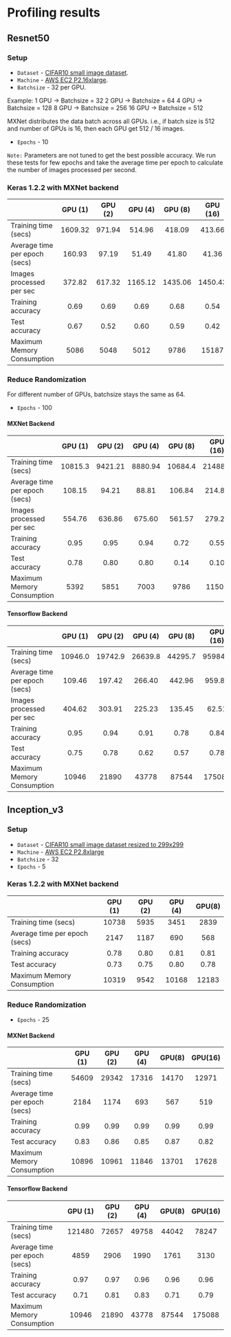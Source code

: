 # Profiling results

## Resnet50

### Setup

* `Dataset` - [CIFAR10 small image dataset](https://www.cs.toronto.edu/~kriz/cifar.html).
* `Machine` - [AWS EC2 P2.16xlarge](https://aws.amazon.com/ec2/instance-types/p2/).
* `Batchsize` - 32 per GPU.

Example:
1 GPU   -> Batchsize = 32
2 GPU   -> Batchsize = 64
4 GPU   -> Batchsize = 128
8 GPU   -> Batchsize = 256
16 GPU  -> Batchsize = 512

MXNet distributes the data batch across all GPUs. i.e., if batch size is 512 and number of GPUs is 16, then each GPU get 512 / 16 images.

* `Epochs` - 10

`Note:` Parameters are not tuned to get the best possible accuracy. We run these tests for few epochs and take the average time per epoch to calculate the number of images processed per second.

### Keras 1.2.2 with MXNet backend

|                               | GPU (1) | GPU (2) | GPU (4) | GPU (8) | GPU (16) |
|-------------------------------|:-------:|:-------:|:-------:|:-------:|:--------:|
| Training time (secs)          | 1609.32 | 971.94  | 514.96  | 418.09  | 413.66   |
| Average time per epoch (secs) | 160.93  | 97.19   | 51.49   | 41.80   | 41.36    |
| Images processed per sec      | 372.82  | 617.32  | 1165.12 | 1435.06 | 1450.43  |
| Training accuracy             | 0.69    | 0.69    | 0.69    | 0.68    | 0.54     |
| Test accuracy                 | 0.67    | 0.52    | 0.60    | 0.59    | 0.42     |
| Maximum Memory Consumption    | 5086    | 5048    | 5012    | 9786    | 15187    |

### Reduce Randomization

For different number of GPUs, batchsize stays the same as 64.
* `Epochs` - 100

#### MXNet Backend
|                               | GPU (1) | GPU (2) | GPU (4) | GPU (8) | GPU (16) |
|-------------------------------|:-------:|:-------:|:-------:|:-------:|:--------:|
| Training time (secs)          | 10815.3 | 9421.21 | 8880.94 | 10684.4 | 21488.6  |
| Average time per epoch (secs) | 108.15  | 94.21   | 88.81   | 106.84  | 214.88   |
| Images processed per sec      | 554.76  | 636.86  | 675.60  | 561.57  | 279.23   |
| Training accuracy             | 0.95    | 0.95    | 0.94    | 0.72    | 0.55     |
| Test accuracy                 | 0.78    | 0.80    | 0.80    | 0.14    | 0.10     |
| Maximum Memory Consumption    | 5392    | 5851    | 7003    | 9786    | 11503    |

#### Tensorflow Backend
|                               | GPU (1) | GPU (2) | GPU (4) | GPU (8) | GPU (16) |
|-------------------------------|:-------:|:-------:|:-------:|:-------:|:--------:|
| Training time (secs)          | 10946.0 | 19742.9 | 26639.8 | 44295.7 | 95984.5  |
| Average time per epoch (secs) | 109.46  | 197.42  | 266.40  | 442.96  | 959.84   |
| Images processed per sec      | 404.62  | 303.91  | 225.23  | 135.45  | 62.51    |
| Training accuracy             | 0.95    | 0.94    | 0.91    | 0.78    | 0.84     |
| Test accuracy                 | 0.75    | 0.78    | 0.62    | 0.57    | 0.78     |
| Maximum Memory Consumption    | 10946   | 21890   | 43778   | 87544   | 175088   |



## Inception_v3

### Setup

* `Dataset` - [CIFAR10 small image dataset resized to 299x299](https://www.cs.toronto.edu/~kriz/cifar.html)
* `Machine` - [AWS EC2 P2.8xlarge](https://aws.amazon.com/ec2/instance-types/p2/)
* `Batchsize` - 32
* `Epochs` - 5

### Keras 1.2.2 with MXNet backend

|                               | GPU (1) | GPU (2) | GPU (4) | GPU(8) |
|-------------------------------|:-------:|:-------:|:-------:|:------:|
| Training time (secs)          |10738    |5935     |3451     |2839    |
| Average time per epoch (secs) |2147     |1187     |690      |568     |
| Training accuracy             |0.78     |0.80     |0.81     |0.81    |
| Test accuracy                 |0.73     |0.75     |0.80     |0.78    |
| Maximum Memory Consumption    |10319    |9542     |10168    |12183   |

### Reduce Randomization

* `Epochs` - 25

#### MXNet Backend
|                               | GPU (1) | GPU (2) | GPU (4) | GPU(8) | GPU(16) |
|-------------------------------|:-------:|:-------:|:-------:|:------:|:-------:|
| Training time (secs)          |54609    |29342    |17316    |14170   |12971    |
| Average time per epoch (secs) |2184     |1174     |693      |567     |519      |
| Training accuracy             |0.99     |0.99     |0.99     |0.99    |0.99     |
| Test accuracy                 |0.83     |0.86     |0.85     |0.87    |0.82     |
| Maximum Memory Consumption    |10896    |10961    |11846    |13701   |17628    |

#### Tensorflow Backend
|                               | GPU (1) | GPU (2) | GPU (4) | GPU(8) | GPU(16) |
|-------------------------------|:-------:|:-------:|:-------:|:------:|:-------:|
| Training time (secs)          |121480   |72657    |49758    |44042   |78247    |
| Average time per epoch (secs) |4859     |2906     |1990     |1761    |3130     |
| Training accuracy             |0.97     |0.97     |0.96     |0.96    |0.96     |
| Test accuracy                 |0.71     |0.81     |0.83     |0.71    |0.79     |
| Maximum Memory Consumption    |10946    |21890    |43778    |87544   |175088   |